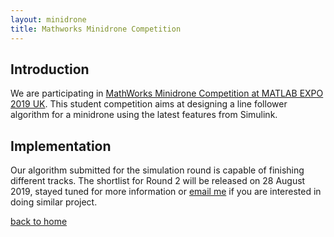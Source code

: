 ```yaml
---
layout: minidrone
title: Mathworks Minidrone Competition
---
```


## Introduction
We are participating in [MathWorks Minidrone Competition at MATLAB EXPO 2019 UK](https://www.mathworks.com/academia/student-competitions/minidrones/silver-circuit-2019.html). This student competition aims at designing a line follower algorithm for a minidrone using the latest features from Simulink.

## Implementation
Our algorithm submitted for the simulation round is capable of finishing different tracks. The shortlist for Round 2 will be released on 28 August 2019, stayed tuned for more information or [email me](mailto:Zhonghe.Jiang@outlook.com) if you are interested in doing similar project.

[back to home](./)

